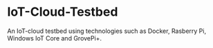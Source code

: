# IoT-Cloud-Testbed
An IoT-cloud testbed using technologies such as Docker, Rasberry Pi, Windows IoT Core and GrovePi+.
